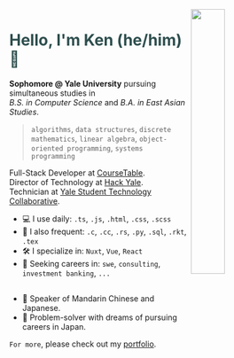 <!-- If you're reading this, here is a wonderful anime recommendation: Suzume no Tojimari -->

<img src="https://github.com/kentng01/kentng01/assets/57498837/617f32fb-0121-465c-aac1-fe7f887c551d" align="right" width="35%" />

# <span style="color: DarkSlateGrey"> Hello, I'm Ken (he/him) 👋 </span>

**Sophomore @ Yale University** pursuing simultaneous studies in<br>
*B.S. in Computer Science* and *B.A. in East Asian Studies*.<br>

> `algorithms`, `data structures`, `discrete mathematics`, 
> `linear algebra`, `object-oriented programming`, `systems programming`

Full-Stack Developer at [CourseTable](https://coursetable.com/).<br>
Director of Technology at [Hack Yale](https://yhack.org/).<br>
Technician at [Yale Student Technology Collaborative](https://studenttechnology.yale.edu/student-resources/about-stc).<br>

  - 💻 I use daily: `.ts`, `.js`, `.html`, `.css`, `.scss`
  - 🔌 I also frequent: `.c`, `.cc`, `.rs`, `.py`, `.sql`, `.rkt`, `.tex`
  - 🛠️ I specialize in: `Nuxt`, `Vue`, `React`
  - 🔭 Seeking careers in: `swe`, `consulting`, `investment banking`, `...`

##

  - 🏯 Speaker of Mandarin Chinese and Japanese.
  - 🌠 Problem-solver with dreams of pursuing careers in Japan.  

`For more`, please check out my [portfolio](https://kenneru.netlify.app/).

<!--
**kentng01/kentng01** is a ✨ _special_ ✨ repository because 
its `README.md` (this file) appears on your GitHub profile.

Here are some ideas to get you started:
- 🔭 I’m currently working on ...
- 🌱 I’m currently learning ...
- 👯 I’m looking to collaborate on ...
- 🤔 I’m looking for help with ...
- 💬 Ask me about ...
- 📫 How to reach me: ...
- 😄 Pronouns: ...
- ⚡ Fun fact: ...
-->
